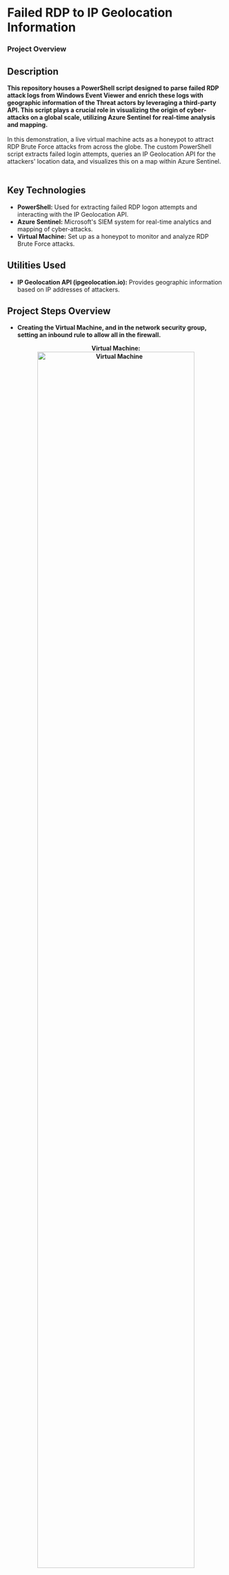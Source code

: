 <h1>Failed RDP to IP Geolocation Information</h1>

### Project Overview

<h2>Description</h2>
<b>This repository houses a PowerShell script designed to parse failed RDP attack logs from Windows Event Viewer and enrich these logs with geographic information of the Threat actors by leveraging a third-party API. This script plays a crucial role in visualizing the origin of cyber-attacks on a global scale, utilizing Azure Sentinel for real-time analysis and mapping.</b>
<br />
<br />
In this demonstration, a live virtual machine acts as a honeypot to attract RDP Brute Force attacks from across the globe. The custom PowerShell script extracts failed login attempts, queries an IP Geolocation API for the attackers' location data, and visualizes this on a map within Azure Sentinel.
<br />
<br />

<h2>Key Technologies</h2>

- <b>PowerShell:</b> Used for extracting failed RDP logon attempts and interacting with the IP Geolocation API.
- <b>Azure Sentinel:</b> Microsoft's SIEM system for real-time analytics and mapping of cyber-attacks.
- <b>Virtual Machine:</b> Set up as a honeypot to monitor and analyze RDP Brute Force attacks.

<h2>Utilities Used</h2>

- <b>IP Geolocation API (ipgeolocation.io):</b> Provides geographic information based on IP addresses of attackers.

<h2>Project Steps Overview</h2>

- <b>Creating the Virtual Machine, and in the network security group, setting an inbound rule to allow all in the firewall.
<p align="center">
<b>Virtual Machine:</b> 
<br />
<img src="https://i.imgur.com/whhlrlv.png" height="85%" width="85%" alt="Virtual Machine"/>
</p>
<p align="center">
<b>Rule to allow all:</b> 
<br />
<img src="https://i.imgur.com/ebM12Ja.png" height="85%" width="85%" alt="Rule to allow all"/>
</p>

- <b>Next we create a log analytics workspace to collect logs from our VM, to do that we first create the workspace, followed by allowing those logs to be collected in Microsoft Defender, and lastly we connect our Log analytics Workspace to our VM
<p align="center">
<b>Logs Workspace:</b>
<br />
<img src="https://i.imgur.com/5Axem0V.png" height="85%" width="85%" alt="Logs Workspace"/>
</p>
<p align="center">
<b>Activate Defender Plans:</b> 
<br />
<img src="https://i.imgur.com/m3VVZHT.png" height="85%" width="85%" alt="Activate Defender Plans"/>
</p>
<p align="center">
<b>Collect All events:</b> 
<br />
<img src="https://i.imgur.com/D9cHe3U.png" height="85%" width="85%" alt="Collect All events"/>
</p>
<p align="center">
<b>Connect logs Workspace to VM:</b> 
<br />
<img src="https://i.imgur.com/15zZTvC.png" height="85%" width="85%" alt="Connect logs Workspace to VM"/>
</p>

- <b>Next we can then proceed to create our Azure Sentinel, that will serve as our SIEM (Security Information And Event Management), and add it to our Logs workspace
<p align="center">
<b>Connect logs Workspace to VM:</b> 
<br />
<img src="https://i.imgur.com/15zZTvC.png" height="85%" width="85%" alt="Connect logs Workspace to VM"/>
</p>

- <b>IP Geolocation API (ipgeolocation.io):</b> Provides geographic information based on IP addresses of attackers.
- <b>IP Geolocation API (ipgeolocation.io):</b> Provides geographic information based on IP addresses of attackers.
- <b>IP Geolocation API (ipgeolocation.io):</b> Provides geographic information based on IP addresses of attackers.
- <b>IP Geolocation API (ipgeolocation.io):</b> Provides geographic information based on IP addresses of attackers.
- <b>IP Geolocation API (ipgeolocation.io):</b> Provides geographic information based on IP addresses of attackers.
- <b>IP Geolocation API (ipgeolocation.io):</b> Provides geographic information based on IP addresses of attackers.
- <b>IP Geolocation API (ipgeolocation.io):</b> Provides geographic information based on IP addresses of attackers.

<h2>Insights into Attack Patterns</h2>

As the honeypot VM exposes vulnerabilities to the internet, it swiftly becomes a target for attackers worldwide. The collected data unveils patterns, frequency, and geographical distribution of cyber-attacks, highlighting the global nature of cyber threats.

<h2>Visualization of Attack Data</h2>

<p align="center">
<b>Initial Findings:</b> Snapshot of attack origins with geolocation data.
<br />
<img src="https://i.imgur.com/tMbJaIQ.png" height="85%" width="85%" alt="Initial attack data visualization"/>
</p>

<p align="center">
<b>First Map Analysis:</b> Comprehensive world map showing the first distribution of attacks.
<br />
<img src="https://i.imgur.com/qOOlEhf.png" height="85%" width="85%" alt="First Map Analysis"/>
</p>

<p align="center">
<b>24-Hour Analysis:</b> Comprehensive world map showing the distribution of attacks after 24 hours, enriched with custom geodata logs.
<br />
<img src="https://i.imgur.com/aV03yg2.png" height="85%" width="85%" alt="24-hour attack data analysis"/>
</p>

This project underscores the importance of robust cybersecurity measures and demonstrates the utility of honeypots in understanding and mitigating cyber threats.
